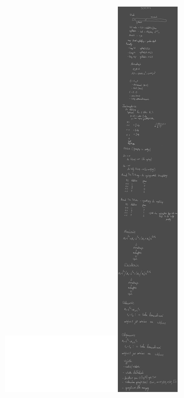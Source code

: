 ![](Notatki/Semestr%203/Architektura%20komputerów%201/Wykłady/Wykład%204/AK1-4-18-Dzielenie.pdf)![](Notatki/Semestr%203/Architektura%20komputerów%201/Wykłady/Wykład%204/Drawing%202023-12-12%2015.16.42.excalidraw.svg)